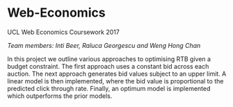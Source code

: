 # Web-Economics
UCL Web Economics Coursework 2017

<i>Team members: Inti Beer, Raluca Georgescu and Weng Hong Chan</i>

In this project we outline various approaches to optimising RTB given a budget constraint. The first approach uses a constant bid across each auction. The next approach generates bid values subject to an upper limit. A linear model is then implemented, where the bid value is proportional to the predicted click through rate. Finally, an optimum model is implemented which outperforms the prior models. 
